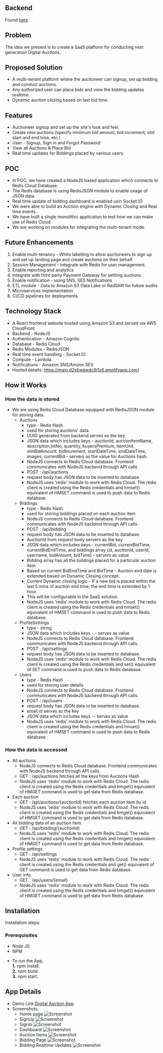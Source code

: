 ## Backend
Found [here](https://github.com/parthiban62/NR-digital-auction-backend)

## Problem
The idea we present is to create a SaaS platform for conducting next generation Digital Auctions.

## Proposed Solution
* A multi-tenant platform where the auctioneer can signup, set up bidding and conduct auctions.
* Any authorized user can place bids and view the bidding updates realtime.
* Dynamic auction closing based on last bid time.

## Features
* Auctioneer signup and set up the site's look and feel.
* Create new auctions (specify minimum bid amount, bid increment, slot start and end time, etc.)
* User - Signup, Sign in and Forgot Password
* View all Auctions & Place Bid
* Real time updates for Biddings placed by various users

## POC
* In POC, we have created a NodeJS based application which connects to Redis Cloud Database. 
* The Redis database is using RedisJSON module to enable usage of JSON data. 
* Real time update of bidding dashboard is enabled usin Socket.IO
* We were able to build an Auction engine with Dynamic Closing and Real time events.
* We have built a single monolithic application to test how we can make use of Redis Cloud.
* We are working on modules for integrating the multi-tenant mode.

## Future Enhancements
1. Enable multi-tenancy - White labelling to allow auctioneers to sign up and set up landing page and create auctions on their behalf.
2. Session Management - Integrate with Redis for user management.
3. Enable reporting and analytics
4. Integrate with third party Payment Gateway for settling auctions.
5. Enable notification - using SNS, SES Notifications
6. ETL module - Data to Amazon S3 Data Lake or RedShift for future audits
7. Microservices implementation 
8. CI/CD pipelines for deployments


## Technology Stack
* A React frontend website hosted using Amazon S3 and served via AWS CloudFront
* Backend - NodeJS
* Authentication - Amazon Cognito
* Database - Redis Cloud
* Redis Modules - RedisJSON
* Real time event handling - Socket.IO
* Compute - Lambda
* Notifications - Amazon SNS/Amzon SES
* Hosted details: https://main.d2xbwawdc9i1z6.amplifyapp.com/

## How it Works
### How the data is stored
* We are using Redis Cloud Database equipped with RedisJSON module for storing data.
   * Auctions
     * type - Redis Hash 
     * used for storing auctions' data. 
     * UUID generated from backend serves as the key.
     * JSON data which includes keys - auctionId, auctionItemName, description,lotNo, quantity, buyersPremium, itemUnit, minBidAmount, bidIncrement, startDateTime, endDateTime, images, currentBid - servers as the value for Auctions hash.   
     * NodeJS connects to Redis Cloud database. Frontend communicates with NodeJS backend through API calls.
     * POST : /api/auctions
     * request body has JSON data to be inserted to database.
     * NodeJS uses 'redis' module to work with Redis Cloud. The redis client is created using the Redis credentials and hmset() equivalent of HMSET command is used to push data to Redis database.       
   * Biddings
     * type - Redis Hash  
     * used for storing biddings placed on each auction item
     * NodeJS connects to Redis Cloud database. Frontend communicates with NodeJS backend through API calls.
     * POST : /api/bidding
     * request body has JSON data to be inserted to database.
     * AuctionId from request body servers as the key
     * JSON data which includes keys - currentBid, currentBidTime, currentBidEndTime,  and biddings array (id, auctionId, userId, username, bidAmount, bidTime) - servers as value
     * Bidding array has all the biddings placed for a particular auction item
     * Based on current BidEndTime and BidTime - Auction end date is extended based on Dynamic Closing concept. 
     * Current Dynamic closing logic - If a new bid is placed within the last 5 mins of auction end time, the end time is extended by 1 hour.
     * This will be configurable in the SaaS solution.
     * NodeJS uses 'redis' module to work with Redis Cloud. The redis client is created using the Redis credentials and hmset() equivalent of HMSET command is used to push data to Redis database.
   * ProfileSettings
     * type - string
     * JSON data which includes keys - - serves as value 
     * NodeJS connects to Redis Cloud database. Frontend communicates with NodeJS backend through API calls.
     * POST : /api/settings
     * request body has JSON data to be inserted to database.
     * NodeJS uses 'redis' module to work with Redis Cloud. The redis client is created using the Redis credentials and set() equivalent of SET command is used to push data to Redis database.
   * Users
     * type - Redis Hash
     * used for storing user details
     * NodeJS connects to Redis Cloud database. Frontend communicates with NodeJS backend through API calls.
     * POST : /api/users
     * request body has JSON data to be inserted to database.
     * email id serves as the key
     * JSON data which includes keys -- serves as value
     * NodeJS uses 'redis' module to work with Redis Cloud. The redis client is created using the Redis credentials and hmset() equivalent of HMSET command is used to push data to Redis database. 
### How the data is accessed
  * All auctions
      * NodeJS connects to Redis Cloud database. Frontend communicates with NodeJS backend through API calls.
      * GET : /api/auctions fetches all the keys from Auctions Hash
      * NodeJS uses 'redis' module to work with Redis Cloud. The redis client is created using the Redis credentials and hmget() equivalent of HMGET command is used to get data from Redis database.
  * Each auction
      * GET : /api/auctions/{auctionId} fetches each auction item by id
      * NodeJS uses 'redis' module to work with Redis Cloud. The redis client is created using the Redis credentials and hmget() equivalent of HMGET command is used to get data from Redis database.
  * All bidding data of an auction item
      * GET : /api/bidding/{auctionId}
      * NodeJS uses 'redis' module to work with Redis Cloud. The redis client is created using the Redis credentials and hmget() equivalent of HMGET command is used to get data from Redis database.
  * Profile settings
      * GET : /api/settings
      * NodeJS uses 'redis' module to work with Redis Cloud. The redis client is created using the Redis credentials and get() equivalent of GET command is used to get data from Redis database.
  * User info
      * GET : /api/users/{email}
      * NodeJS uses 'redis' module to work with Redis Cloud. The redis client is created using the Redis credentials and hmget() equivalent of HMGET command is used to get data from Redis database.

## Installation
Installation steps:
### Prerequisites

- Node JS
- NPM

* To run the App,<br> 
    **1.** npm install.<br>
    **2.** npm build.<br>
    **3.** npm start.<br>


## App Details
* Demo Link:[Digital Auction App](https://main.d2xbwawdc9i1z6.amplifyapp.com/)
* Screenshots <br>
  * Home page
    ![Screenshot](https://github.com/parthiban62/NR-digital-auction-backend/blob/main/screenshots/HomePage.png)
  * SignUp
    ![Screenshot](https://github.com/parthiban62/NR-digital-auction-backend/blob/main/screenshots/Signup.png)
  * SignIn
    ![Screenshot](https://github.com/parthiban62/NR-digital-auction-backend/blob/main/screenshots/SignIn.png)
  * Dashboard
    ![Screenshot](https://github.com/parthiban62/NR-digital-auction-backend/blob/main/screenshots/Dashboard.png)
  * Auction Items
    ![Screenshot](https://github.com/parthiban62/NR-digital-auction-backend/blob/main/screenshots/AuctionItems.png)
  * Bidding Page
    ![Screenshot](https://github.com/parthiban62/NR-digital-auction-backend/blob/main/screenshots/ItemBiddingPage.png)
  * Bidding Realtime Updates
    ![Screenshot](https://github.com/parthiban62/NR-digital-auction-backend/blob/main/screenshots/BiddingRealTimeUpdate.png)
